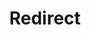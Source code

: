 ﻿---
layout: src/layouts/Redirect.astro
title: Redirect
redirect: /docs/infrastructure/deployment-targets/kubernetes-target
pubDate:  2023-01-01
navSearch: false
navSitemap: false
navMenu: false
---
